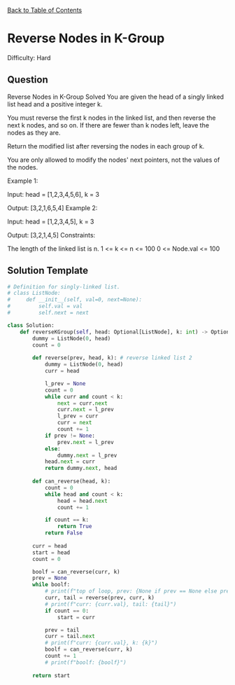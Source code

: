 [Back to Table of Contents](../README.md)

# Reverse Nodes in K-Group
Difficulty: Hard

## Question
Reverse Nodes in K-Group
Solved 
You are given the head of a singly linked list head and a positive integer k.

You must reverse the first k nodes in the linked list, and then reverse the next k nodes, and so on. If there are fewer than k nodes left, leave the nodes as they are.

Return the modified list after reversing the nodes in each group of k.

You are only allowed to modify the nodes' next pointers, not the values of the nodes.

Example 1:



Input: head = [1,2,3,4,5,6], k = 3

Output: [3,2,1,6,5,4]
Example 2:



Input: head = [1,2,3,4,5], k = 3

Output: [3,2,1,4,5]
Constraints:

The length of the linked list is n.
1 <= k <= n <= 100
0 <= Node.val <= 100

## Solution Template
```python
# Definition for singly-linked list.
# class ListNode:
#     def __init__(self, val=0, next=None):
#         self.val = val
#         self.next = next

class Solution:
    def reverseKGroup(self, head: Optional[ListNode], k: int) -> Optional[ListNode]:
        dummy = ListNode(0, head)
        count = 0
    
        def reverse(prev, head, k): # reverse linked list 2
            dummy = ListNode(0, head)
            curr = head

            l_prev = None
            count = 0
            while curr and count < k:
                next = curr.next
                curr.next = l_prev
                l_prev = curr
                curr = next
                count += 1
            if prev != None:
                prev.next = l_prev
            else:
                dummy.next = l_prev
            head.next = curr
            return dummy.next, head
        
        def can_reverse(head, k):
            count = 0
            while head and count < k:
                head = head.next
                count += 1

            if count == k:
                return True
            return False
        
        curr = head
        start = head
        count = 0

        boolf = can_reverse(curr, k)
        prev = None
        while boolf:
            # print(f"top of loop, prev: {None if prev == None else prev.val}, curr: {curr.val}")
            curr, tail = reverse(prev, curr, k)
            # print(f"curr: {curr.val}, tail: {tail}")
            if count == 0:
                start = curr

            prev = tail
            curr = tail.next
            # print(f"curr: {curr.val}, k: {k}")
            boolf = can_reverse(curr, k)
            count += 1
            # print(f"boolf: {boolf}")
        
        return start
            
```
